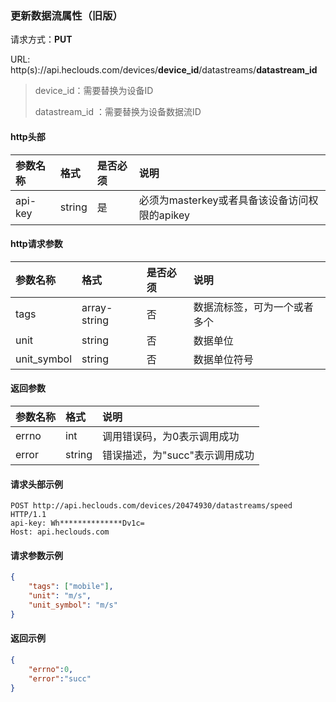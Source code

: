 ### 更新数据流属性（旧版）
请求方式：**PUT**

URL: http(s)://api.heclouds.com/devices/**__device_id__**/datastreams/**__datastream_id__**
> device_id：需要替换为设备ID
>
> datastream_id ：需要替换为设备数据流ID

#### http头部
参数名称 | 格式 | 是否必须 | 说明
:- | :- | :- | :- 
api-key | string | 是 | 必须为masterkey或者具备该设备访问权限的apikey

#### http请求参数
参数名称 | 格式 | 是否必须 | 说明
:- | :- | :- | :- 
tags | array-string | 否 | 数据流标签，可为一个或者多个
unit | string | 否 | 数据单位
unit_symbol | string | 否 | 数据单位符号

#### 返回参数
参数名称 | 格式 | 说明
:- | :- | :- 
errno | int | 调用错误码，为0表示调用成功
error | string | 错误描述，为"succ"表示调用成功


#### 请求头部示例
```text
POST http://api.heclouds.com/devices/20474930/datastreams/speed HTTP/1.1
api-key: Wh**************Dv1c=
Host: api.heclouds.com
```

#### 请求参数示例
```json
{
	"tags": ["mobile"],
	"unit": "m/s",
	"unit_symbol": "m/s"
}
```

#### 返回示例
```json
{
    "errno":0,
    "error":"succ"
}
```
